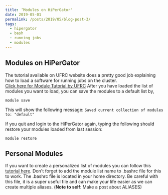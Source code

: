 ```yaml
---
title: ‘Modules on HiPerGator'
date: 2019-05-01
permalink: /posts/2019/05/blog-post-3/
tags:
  - hipergator
  - bash
  - running jobs
  - modules
---
```



Modules on HiPerGator
------ 
The tutorial available on UFRC website does a pretty good job explaining how to load a software for running jobs on the cluster.  
[Click here for Module Tutorial by UFRC](https://help.rc.ufl.edu/doc/Modules_Basic_Usage) 
After you have loaded the list of modules you want to load, you can save the modules to a default list by,

    module save
    
This will show the following message: 
`Saved current collection of modules to: "default"` 

If you quit and login to the HiPerGator again, typing the following should restore your modules loaded from last session:

    module restore 
    

Personal Modules
------
If you want to create a personalized list of modules you can follow this [tutorial here](https://help.rc.ufl.edu/doc/Modules).  Don't forget to add the module list name to .bashrc file for this to work. The .bashrc file is located in your home directory. Be careful with this file, it is a super useful file and can make your life easier as we can create multiple aliases. (**Note to self**: Make a post about ALIASES)
